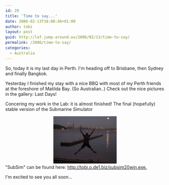 ```yaml
---
id: 29
title: 'Time to say...'
date: 2006-02-13T18:08:48+01:00
author: tobi
layout: post
guid: http://laf.jump-around.eu/2006/02/13/time-to-say/
permalink: /2006/time-to-say/
categories:
  - Australia
---
```

<div>
  So, today it is my last day in Perth. I'm heading off to Brisbane, then Sydney and finally Bangkok.
</div>

Yesterday I finished my stay with a nice BBQ with most of my Perth friends at the foreshore of Matilda Bay. (So Australian..) Check out the nice pictures in the gallery: Last Days!

Concering my work in the Lab: it is almost finished! The final (hopefully) stable version of the Submarine Simulator

<div style="text-align: center">
  <img src="/files/2006/11/jump1.jpg" alt="Jumping at Matildabay" />
</div>

<div>
  "SubSim" can be found here: <a href="http://tobi.o.de1.biz/subsim20win.exe.">http://tobi.o.de1.biz/subsim20win.exe.</a>
</div>

I'm excited to see you all soon...